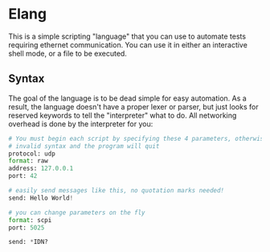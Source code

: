 # Elang
This is a simple scripting "language" that you can use to automate tests
requiring ethernet communication. You can use it in either an interactive shell
mode, or a file to be executed.

## Syntax
The goal of the language is to be dead simple for easy automation. As a result,
the language doesn't have a proper lexer or parser, but just looks for reserved
keywords to tell the "interpreter" what to do. All networking overhead is done
by the interpreter for you:

```py
# You must begin each script by specifying these 4 parameters, otherwise it is
# invalid syntax and the program will quit
protocol: udp
format: raw
address: 127.0.0.1
port: 42

# easily send messages like this, no quotation marks needed!
send: Hello World!

# you can change parameters on the fly
format: scpi
port: 5025

send: *IDN?
```


